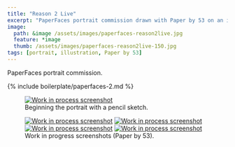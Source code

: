 ```yaml
---
title: "Reason 2 Live"
excerpt: "PaperFaces portrait commission drawn with Paper by 53 on an iPad."
image: 
  path: &image /assets/images/paperfaces-reason2live.jpg 
  feature: *image
  thumb: /assets/images/paperfaces-reason2live-150.jpg
tags: [portrait, illustration, Paper by 53]
---
```


PaperFaces portrait commission.

{% include boilerplate/paperfaces-2.md %}

<figure>
	<a href="{{ site.url }}/assets/images/paperfaces-reason2live-process-1-lg.jpg"><img src="{{ site.url }}/assets/images/paperfaces-reason2live-process-1-750.jpg" alt="Work in process screenshot"></a>
	<figcaption>Beginning the portrait with a pencil sketch.</figcaption>
</figure>

<figure class="half">
	<a href="{{ site.url }}/assets/images/paperfaces-reason2live-process-2-lg.jpg"><img src="{{ site.url }}/assets/images/paperfaces-reason2live-process-2-600.jpg" alt="Work in process screenshot"></a>
	<a href="{{ site.url }}/assets/images/paperfaces-reason2live-process-3-lg.jpg"><img src="{{ site.url }}/assets/images/paperfaces-reason2live-process-3-600.jpg" alt="Work in process screenshot"></a>
	<a href="{{ site.url }}/assets/images/paperfaces-reason2live-process-4-lg.jpg"><img src="{{ site.url }}/assets/images/paperfaces-reason2live-process-4-600.jpg" alt="Work in process screenshot"></a>
	<a href="{{ site.url }}/assets/images/paperfaces-reason2live-process-5-lg.jpg"><img src="{{ site.url }}/assets/images/paperfaces-reason2live-process-5-600.jpg" alt="Work in process screenshot"></a>
	<figcaption>Work in progress screenshots (Paper by 53).</figcaption>
</figure>
